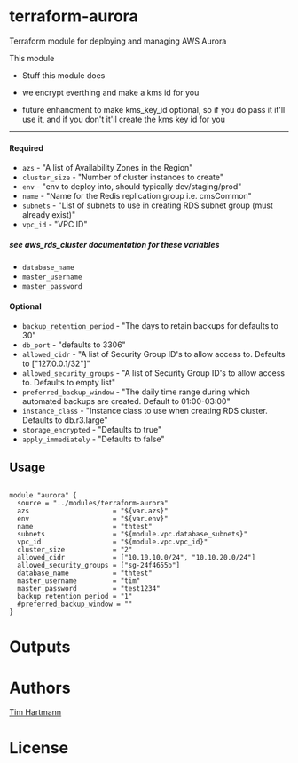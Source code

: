 terraform-aurora
===========

Terraform module for deploying and managing AWS Aurora

This module

- Stuff this module does

- we encrypt everthing and make a kms id for you
- future enhancment to make kms_key_id optional, so if you do pass it it'll use it, and if you don't it'll create the kms key id for you

----------------------
#### Required


- `azs` - "A list of Availability Zones in the Region"
- `cluster_size` - "Number of cluster instances to create"
- `env` - "env to deploy into, should typically dev/staging/prod"
- `name` - "Name for the Redis replication group i.e. cmsCommon"
- `subnets` - "List of subnets to use in creating RDS subnet group (must already exist)"
- `vpc_id`  - "VPC ID"

##### see aws_rds_cluster documentation for these variables
- `database_name`
- `master_username`
- `master_password`

#### Optional
- `backup_retention_period` - "The days to retain backups for defaults to 30"
- `db_port` - "defaults to 3306"
- `allowed_cidr` - "A list of Security Group ID's to allow access to. Defaults to ["127.0.0.1/32"]"
- `allowed_security_groups` - "A list of Security Group ID's to allow access to. Defaults to empty list"
- `preferred_backup_window` - "The daily time range during which automated backups are created. Default to 01:00-03:00"
- `instance_class` - "Instance class to use when creating RDS cluster. Defaults to db.r3.large"
- `storage_encrypted` - "Defaults to true"
- `apply_immediately` - "Defaults to false"

Usage
-----

```hcl

module "aurora" {
  source = "../modules/terraform-aurora"
  azs                     = "${var.azs}"
  env                     = "${var.env}"
  name                    = "thtest"
  subnets                 = "${module.vpc.database_subnets}"
  vpc_id                  = "${module.vpc.vpc_id}"
  cluster_size            = "2"
  allowed_cidr            = ["10.10.10.0/24", "10.10.20.0/24"]
  allowed_security_groups = ["sg-24f4655b"]
  database_name           = "thtest"
  master_username         = "tim"
  master_password         = "test1234"
  backup_retention_period = "1"
  #preferred_backup_window = ""
}

```

Outputs
=======


Authors
=======

[Tim Hartmann](https://github.com/tfhartmann)

License
=======

